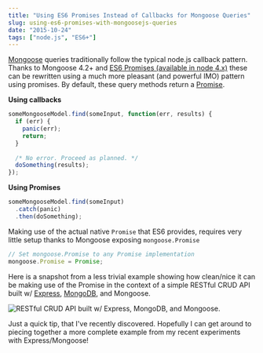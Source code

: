 ```yaml
---
title: "Using ES6 Promises Instead of Callbacks for Mongoose Queries"
slug: using-es6-promises-with-mongoosejs-queries
date: "2015-10-24"
tags: ["node.js", "ES6+"]
---
```


[Mongoose](http://mongoosejs.com/) queries traditionally follow the typical node.js callback pattern. Thanks to Mongoose 4.2+ and [ES6 Promises (available in node 4.x)](https://nodejs.org/en/docs/es6/) these can be rewritten using a much more pleasant (and powerful IMO) pattern using promises. By default, these query methods return a [Promise](https://developer.mozilla.org/en-US/docs/Web/JavaScript/Reference/Global_Objects/Promise).

**Using callbacks**

```javascript
someMongooseModel.find(someInput, function(err, results) {
  if (err) {
    panic(err);
    return;
  }
  
  /* No error. Proceed as planned. */
  doSomething(results);
});
```

**Using Promises**

```javascript
someMongooseModel.find(someInput)
  .catch(panic)
  .then(doSomething);
```

Making use of the actual native `Promise` that ES6 provides, requires very little setup thanks to Mongoose exposing `mongoose.Promise`

```javascript
// Set mongoose.Promise to any Promise implementation
mongoose.Promise = Promise;
```

Here is a snapshot from a less trivial example showing how clean/nice it can be making use of the Promise in the context of a simple RESTful CRUD API built w/ [Express](http://expressjs.com/), [MongoDB](https://www.mongodb.com/), and Mongoose.

![RESTful CRUD API built w/ Express, MongoDB, and Mongoose.](/content/images/2015/10/ListMaster.png)

Just a quick tip, that I've recently discovered. Hopefully I can get around to piecing together a more complete example from my recent experiments with Express/Mongoose!

